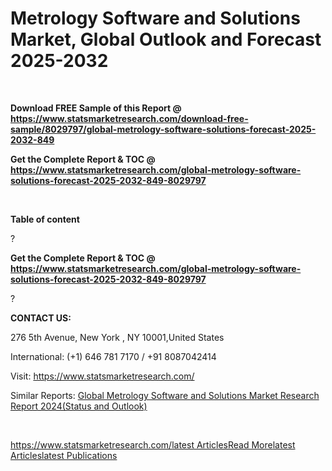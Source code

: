 <h1>Metrology Software and Solutions Market, Global Outlook and Forecast 2025-2032</h1><br/><p><strong>Download FREE Sample of this Report @ <a href="https://www.statsmarketresearch.com/download-free-sample/8029797/global-metrology-software-solutions-forecast-2025-2032-849">https://www.statsmarketresearch.com/download-free-sample/8029797/global-metrology-software-solutions-forecast-2025-2032-849</a></strong></p>
 
 
 
 <div><b>Get the Complete Report & TOC @ <a href="https://www.statsmarketresearch.com/global-metrology-software-solutions-forecast-2025-2032-849-8029797">https://www.statsmarketresearch.com/global-metrology-software-solutions-forecast-2025-2032-849-8029797</a></b></div>
 
 
 
 <p><br />
 
 <b>Table of content</b></p>
 
 
 
 <p>? </p>
 
 
 
 <div><b>Get the Complete Report & TOC @ <a href="https://www.statsmarketresearch.com/global-metrology-software-solutions-forecast-2025-2032-849-8029797">https://www.statsmarketresearch.com/global-metrology-software-solutions-forecast-2025-2032-849-8029797</a></b></div>
 
 
 
 <p>? </p>
 
 
 
 <p><b>CONTACT US:</b><br />
 
 276 5th Avenue, New York , NY 10001,United States<br />
 
 International: (+1) 646 781 7170 / +91 8087042414<br />
 
 Visit: <a href="https://www.statsmarketresearch.com/">https://www.statsmarketresearch.com/</a><br />
 
 Similar Reports: <a href="https://www.statsmarketresearch.com/global-metrology-software-solutions-forecast-2025-2032-849-8029797">Global Metrology Software and Solutions Market Research Report 2024(Status and Outlook)</a><br />
 
 <br />
 
 <a href="https://gyeongbokgung.com">https://www.statsmarketresearch.com/</a><a href="https://hallyeomaritime.com">latest Articles</a><a href="https://jingwansa.com">Read More</a><a href="https://nguoiviet.jp/">latest Articles</a><a href="https://www.intelmarketresearch.com/">latest Publications</a></p>